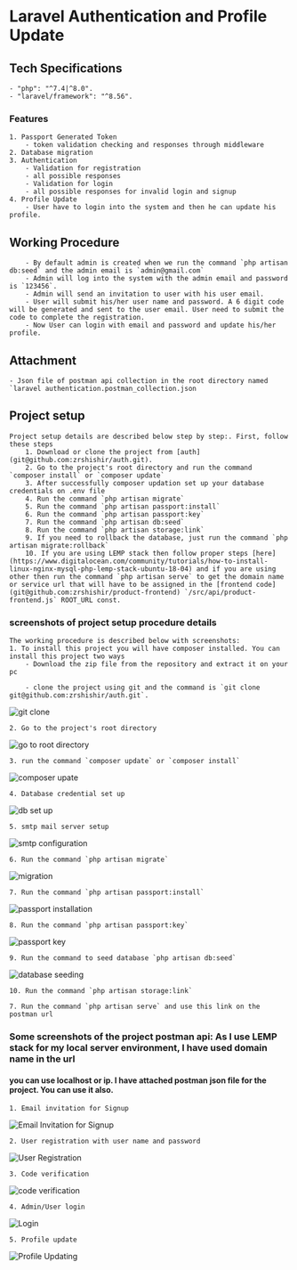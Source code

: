 # Laravel Authentication and Profile Update

## Tech Specifications
	- "php": "^7.4|^8.0".
    - "laravel/framework": "^8.56".


### Features
	1. Passport Generated Token
		- token validation checking and responses through middleware
	2. Database migration
	3. Authentication
		- Validation for registration 
		- all possible responses
		- Validation for login
		- all possible responses for invalid login and signup
	4. Profile Update
		- User have to login into the system and then he can update his profile.

## Working Procedure
        - By default admin is created when we run the command `php artisan db:seed` and the admin email is `admin@gmail.com`
        - Admin will log into the system with the admin email and password is `123456`.
        - Admin will send an invitation to user with his user email. 
        - User will submit his/her user name and password. A 6 digit code will be generated and sent to the user email. User need to submit the code to complete the registration.
        - Now User can login with email and password and update his/her profile.

## Attachment
	- Json file of postman api collection in the root directory named `laravel authentication.postman_collection.json

## Project setup
	Project setup details are described below step by step:. First, follow these steps
		1. Download or clone the project from [auth](git@github.com:zrshishir/auth.git). 
		2. Go to the project's root directory and run the command `composer install` or `composer update`
		3. After successfully composer updation set up your database credentials on .env file
		4. Run the command `php artisan migrate`
		5. Run the command `php artisan passport:install`
		6. Run the command `php artisan passport:key`
		7. Run the command `php artisan db:seed`
		8. Run the command `php artisan storage:link`
		9. If you need to rollback the database, just run the command `php artisan migrate:rollback`
		10. If you are using LEMP stack then follow proper steps [here](https://www.digitalocean.com/community/tutorials/how-to-install-linux-nginx-mysql-php-lemp-stack-ubuntu-18-04) and if you are using other then run the command `php artisan serve` to get the domain name or service url that will have to be assigned in the [frontend code](git@github.com:zrshishir/product-frontend) `/src/api/product-frontend.js` ROOT_URL const.


### screenshots of project setup procedure details
	The working procedure is described below with screenshots:
	1. To install this project you will have composer installed. You can install this project two ways
		- Download the zip file from the repository and extract it on your pc

		- clone the project using git and the command is `git clone git@github.com:zrshishir/auth.git`. 

![git clone](/screenshots/project_config/git_clone.png)

	2. Go to the project's root directory 

![go to root directory](/screenshots/project_config/go_to_project.png)

	3. run the command `composer update` or `composer install`

![composer upate](/screenshots/project_config/composer_update.png)

	4. Database credential set up

![db set up](/screenshots/project_config/database_config.png)

	5. smtp mail server setup

![smtp configuration](/screenshots/project_config/smtp_config.png)

    6. Run the command `php artisan migrate`

![migration](/screenshots/project_config/migrate.png)

    7. Run the command `php artisan passport:install`

![passport installation](/screenshots/project_config/passport_install.png)

    8. Run the command `php artisan passport:key`

![passport key](/screenshots/project_config/passport_key.png)

    9. Run the command to seed database `php artisan db:seed`

![database seeding](/screenshots/project_config/db_seed.png)

	10. Run the command `php artisan storage:link`

[comment]: <> (![storage link]&#40;/screenshots/terminal_5.png&#41;)

	7. Run the command `php artisan serve` and use this link on the postman url

[comment]: <> (![To run the project]&#40;/screenshots/terminal_6.png&#41;)

### Some screenshots of the project postman api: As I use LEMP stack for my local server environment, I have used domain name in the url
#### you can use localhost or ip. I have attached postman json file for the project. You can use it also. 
	1. Email invitation for Signup

![Email Invitation for Signup](/screenshots/api_details/mail_invitation.png)

	2. User registration with user name and password

![User Registration](/screenshots/api_details/user_register.png)

	3. Code verification 

![code verification](/screenshots/api_details/code_verification.png)

	4. Admin/User login

![Login](/screenshots/api_details/login.png)

	5. Profile update

![Profile Updating](/screenshots/api_details/profile_update.png)


